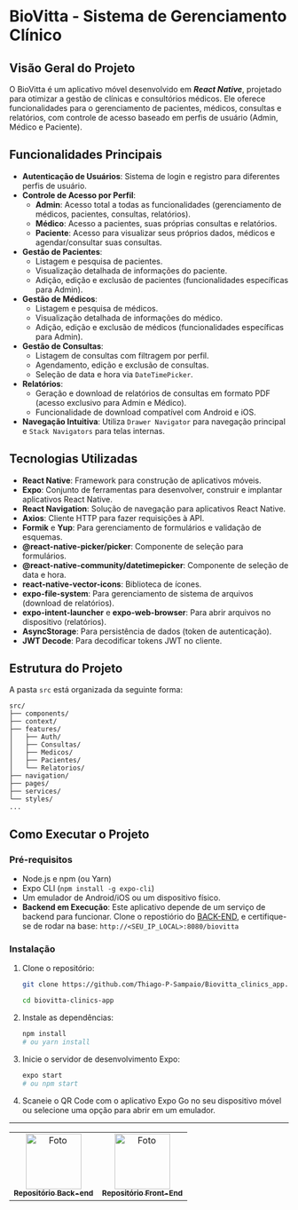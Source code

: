 # BioVitta - Sistema de Gerenciamento Clínico

## Visão Geral do Projeto

O BioVitta é um aplicativo móvel desenvolvido em ***React Native***, projetado para otimizar a gestão de clínicas e consultórios médicos. Ele oferece funcionalidades para o gerenciamento de pacientes, médicos, consultas e relatórios, com controle de acesso baseado em perfis de usuário (Admin, Médico e Paciente).

## Funcionalidades Principais

* **Autenticação de Usuários**: Sistema de login e registro para diferentes perfis de usuário.
* **Controle de Acesso por Perfil**:
    * **Admin**: Acesso total a todas as funcionalidades (gerenciamento de médicos, pacientes, consultas, relatórios).
    * **Médico**: Acesso a pacientes, suas próprias consultas e relatórios.
    * **Paciente**: Acesso para visualizar seus próprios dados, médicos e agendar/consultar suas consultas.
* **Gestão de Pacientes**:
    * Listagem e pesquisa de pacientes.
    * Visualização detalhada de informações do paciente.
    * Adição, edição e exclusão de pacientes (funcionalidades específicas para Admin).
* **Gestão de Médicos**:
    * Listagem e pesquisa de médicos.
    * Visualização detalhada de informações do médico.
    * Adição, edição e exclusão de médicos (funcionalidades específicas para Admin).
* **Gestão de Consultas**:
    * Listagem de consultas com filtragem por perfil.
    * Agendamento, edição e exclusão de consultas.
    * Seleção de data e hora via `DateTimePicker`.
* **Relatórios**:
    * Geração e download de relatórios de consultas em formato PDF (acesso exclusivo para Admin e Médico).
    * Funcionalidade de download compatível com Android e iOS.
* **Navegação Intuitiva**: Utiliza `Drawer Navigator` para navegação principal e `Stack Navigators` para telas internas.

## Tecnologias Utilizadas

* **React Native**: Framework para construção de aplicativos móveis.
* **Expo**: Conjunto de ferramentas para desenvolver, construir e implantar aplicativos React Native.
* **React Navigation**: Solução de navegação para aplicativos React Native.
* **Axios**: Cliente HTTP para fazer requisições à API.
* **Formik** e **Yup**: Para gerenciamento de formulários e validação de esquemas.
* **@react-native-picker/picker**: Componente de seleção para formulários.
* **@react-native-community/datetimepicker**: Componente de seleção de data e hora.
* **react-native-vector-icons**: Biblioteca de ícones.
* **expo-file-system**: Para gerenciamento de sistema de arquivos (download de relatórios).
* **expo-intent-launcher** e **expo-web-browser**: Para abrir arquivos no dispositivo (relatórios).
* **AsyncStorage**: Para persistência de dados (token de autenticação).
* **JWT Decode**: Para decodificar tokens JWT no cliente.

## Estrutura do Projeto
A pasta `src` está organizada da seguinte forma:
```
src/
├── components/
├── context/
├── features/
│   ├── Auth/
│   ├── Consultas/
│   ├── Medicos/
│   ├── Pacientes/
│   └── Relatorios/
├── navigation/
├── pages/
├── services/
└── styles/
...
```

## Como Executar o Projeto

### Pré-requisitos

* Node.js e npm (ou Yarn)
* Expo CLI (`npm install -g expo-cli`)
* Um emulador de Android/iOS ou um dispositivo físico.
* **Backend em Execução**: Este aplicativo depende de um serviço de backend para funcionar. Clone o repostiório do [BACK-END](https://github.com/Thiago-P-Sampaio/Biovitta_clinics_backend.git), e certifique-se de rodar na base: `http://<SEU_IP_LOCAL>:8080/biovitta`
### Instalação

1.  Clone o repositório:
    ```bash
    git clone https://github.com/Thiago-P-Sampaio/Biovitta_clinics_app.git

    cd biovitta-clinics-app
    ```
2.  Instale as dependências:
    ```bash
    npm install
    # ou yarn install
    ```
3.  Inicie o servidor de desenvolvimento Expo:
    ```bash
    expo start
    # ou npm start
    ```
4.  Scaneie o QR Code com o aplicativo Expo Go no seu dispositivo móvel ou selecione uma opção para abrir em um emulador.

---

 <table align="center">
  <tr>
    <td align="center">
      <a href="https://github.com/Thiago-P-Sampaio/Biovitta_clinics_backend.git">
        <img src="https://cdn.jsdelivr.net/gh/devicons/devicon/icons/spring/spring-original.svg" width="100px;" alt="Foto"/><br>
        <sub>
          <b>Repositório Back-end</b>
        </sub>
      </a>
    </td>
    <td align="center">
      <a href="https://github.com/Thiago-P-Sampaio/Biovitta_clinics_frontend.git">
        <img src="https://cdn.jsdelivr.net/gh/devicons/devicon/icons/react/react-original.svg" width="100px;" alt="Foto"/><br>
        <sub>
          <b>Repositório Front-End</b>
        </sub>
      </a>
    </td>
    </tr>
    </table>